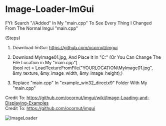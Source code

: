 # Image-Loader-ImGui

FYI: Search "//Added" In My "main.cpp" To See Every Thing I Changed From The Normal Imgui "main.cpp"

(Steps)

1. Download ImGui: https://github.com/ocornut/imgui

2. Download MyImage01.jpg, And Place It In "C:" (Or You Can Change The File Location in My "main.cpp")  
(bool ret = LoadTextureFromFile("YOURLOCATION\\MyImage01.jpg", &my_texture, &my_image_width, &my_image_height);) 

3. Replace "main.cpp" In "example_win32_directx9" Folder With My "main.cpp"



Credit To: https://github.com/ocornut/imgui/wiki/Image-Loading-and-Displaying-Examples  
Credit To: https://github.com/ocornut/imgui

![ImageLoader](https://github.com/user-attachments/assets/37ca4ac0-94fe-4849-b36e-9d834fdd61f7)

